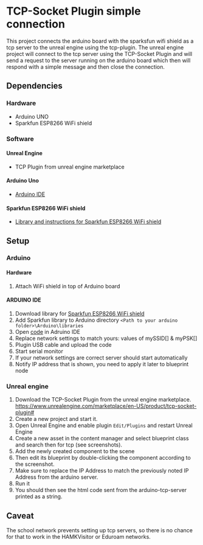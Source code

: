 # TCP-Socket Plugin simple connection
This project connects the arduino board with the sparksfun wifi shield as a tcp server to the unreal engine using the tcp-plugin. The unreal engine project will connect to the tcp server using the TCP-Socket Plugin and will send a request to the server running on the arduino board which then will respond with a simple message and then close the connection.

## Dependencies
### Hardware
* Arduino UNO
* Sparkfun ESP8266 WiFi shield

### Software

#### Unreal Engine
* TCP Plugin from unreal engine marketplace

#### Arduino Uno
* [Arduino IDE](https://www.arduino.cc/en/software)

#### Sparkfun ESP8266 WiFi shield
* [Library and instructions for Sparkfun ESP8266 WiFi shield](https://learn.sparkfun.com/tutorials/esp8266-wifi-shield-hookup-guide?_ga=2.232777183.154801248.1606463257-1158639612.1605182896#installing-the-esp8266-at-library)

## Setup

### Arduino

#### Hardware
1. Attach WiFi shield in top of Arduino board

#### ARDUINO IDE
1. Download library for [Sparkfun ESP8266 WiFi shield](https://learn.sparkfun.com/tutorials/esp8266-wifi-shield-hookup-guide?_ga=2.232777183.154801248.1606463257-1158639612.1605182896#installing-the-esp8266-at-library)
2. Add Sparkfun library to Arduino directory `<Path to your arduino folder>\Arduino\libraries`
3. Open [code](./tcp-server.ino) in Adruino IDE
4. Replace network settings to match yours: values of mySSID[] & myPSK[]
4. Plugin USB cable and upload the code
5. Start serial monitor
6. If your network settings are correct server should start automatically
7. Notify IP address that is shown, you need to apply it later to blueprint node

### Unreal engine
1. Download the TCP-Socket Plugin from the unreal engine marketplace. https://www.unrealengine.com/marketplace/en-US/product/tcp-socket-plugin#
2. Create a new project and start it.
3. Open Unreal Engine and enable plugin `Edit/Plugins` and restart Unreal Engine
4. Create a new asset in the content manager and select blueprint class and search then for tcp (see screenshots).
5. Add the newly created component to the scene
6. Then edit its blueprint by double-clicking the component according to the screenshot.
7. Make sure to replace the IP Address to match the previously noted IP Address from the arduino server.
8. Run it
9. You should then see the html code sent from the arduino-tcp-server printed as a string.

## Caveat
The school network prevents setting up tcp servers, so there is no chance for that to work in the HAMKVisitor or Eduroam networks.
